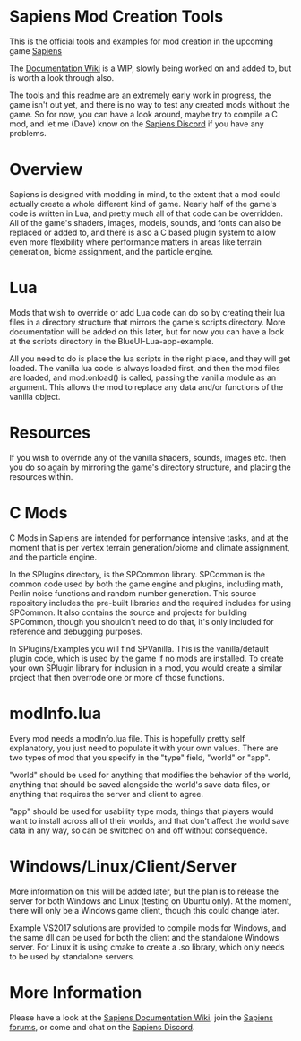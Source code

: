 # Sapiens Mod Creation Tools
This is the official tools and examples for mod creation in the upcoming game [Sapiens](https://playsapiens.com)

The [Documentation Wiki](https://github.com/mjdave/sapiens-mod-creation/wiki) is a WIP, slowly being worked on and added to, but is worth a look through also.

The tools and this readme are an extremely early work in progress, the game isn't out yet, and there is no way to test any created mods without the game. So for now, you can have a look around, maybe try to compile a C mod, and let me (Dave) know on the [Sapiens Discord](https://discord.gg/VAkYw2r) if you have any problems.

# Overview

Sapiens is designed with modding in mind, to the extent that a mod could actually create a whole different kind of game. Nearly half of the game's code is written in Lua, and pretty much all of that code can be overridden. All of the game's shaders, images, models, sounds, and fonts can also be replaced or added to, and there is also a C based plugin system  to allow even more flexibility where performance matters in areas like terrain generation, biome assignment, and the particle engine.

# Lua

Mods that wish to override or add Lua code can do so by creating their lua files in a directory structure that mirrors the game's scripts directory. More documentation will be added on this later, but for now you can have a look at the scripts directory in the BlueUI-Lua-app-example.

All you need to do is place the lua scripts in the right place, and they will get loaded. The vanilla lua code is always loaded first, and then the mod files are loaded, and mod:onload() is called, passing the vanilla module as an argument. This allows the mod to replace any data and/or functions of the vanilla object.

# Resources

If you wish to override any of the vanilla shaders, sounds, images etc. then you do so again by mirroring the game's directory structure, and placing the resources within.

# C Mods

C Mods in Sapiens are intended for performance intensive tasks, and at the moment that is per vertex terrain generation/biome and climate assignment, and the particle engine.

In the SPlugins directory, is the SPCommon library. SPCommon is the common code used by both the game engine and plugins, including math, Perlin noise functions and random number generation. This source repository includes the pre-built libraries and the required includes for using SPCommon. It also contains the source and projects for building SPCommon, though you shouldn't need to do that, it's only included for reference and debugging purposes. 

In SPlugins/Examples you will find SPVanilla. This is the vanilla/default plugin code, which is used by the game if no mods are installed. To create your own SPlugin library for inclusion in a mod, you would create a similar project that then overrode one or more of those functions.

# modInfo.lua

Every mod needs a modInfo.lua file. This is hopefully pretty self explanatory, you just need to populate it with your own values. There are two types of mod that you specify in the "type" field, "world" or "app". 

"world" should be used for anything that modifies the behavior of the world, anything that should be saved alongside the world's save data files, or anything that requires the server and client to agree. 

"app" should be used for usability type mods, things that players would want to install across all of their worlds, and that don't affect the world save data in any way, so can be switched on and off without consequence.

# Windows/Linux/Client/Server

More information on this will be added later, but the plan is to release the server for both Windows and Linux (testing on Ubuntu only). At the moment, there will only be a Windows game client, though this could change later.

Example VS2017 solutions are provided to compile mods for Windows, and the same dll can be used for both the client and the standalone Windows server. For Linux it is using cmake to create a .so library, which only needs to be used by standalone servers.

# More Information

Please have a look at the [Sapiens Documentation Wiki](https://github.com/mjdave/sapiens-mod-creation/wiki), join the [Sapiens forums](https://forums.playsapiens.com/), or come and chat on the [Sapiens Discord](https://discord.gg/VAkYw2r).